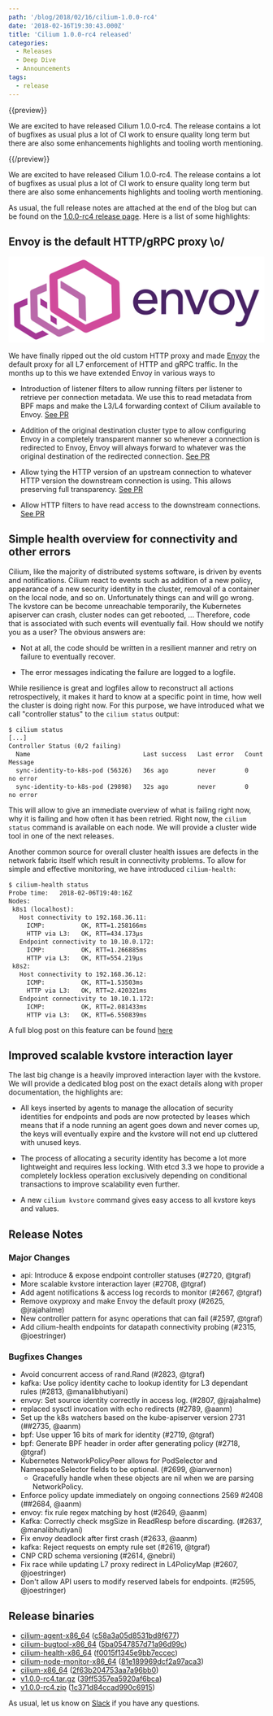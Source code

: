 ```yaml
---
path: '/blog/2018/02/16/cilium-1.0.0-rc4'
date: '2018-02-16T19:30:43.000Z'
title: 'Cilium 1.0.0-rc4 released'
categories:
  - Releases
  - Deep Dive
  - Announcements
tags:
  - release
---
```


{{preview}}

We are excited to have released Cilium 1.0.0-rc4. The release contains a lot of
bugfixes as usual plus a lot of CI work to ensure quality long term but there
are also some enhancements highlights and tooling worth mentioning.

{{/preview}}

We are excited to have released Cilium 1.0.0-rc4. The release contains a lot of
bugfixes as usual plus a lot of CI work to ensure quality long term but there
are also some enhancements highlights and tooling worth mentioning.

As usual, the full release notes are attached at the end of the blog but can be
found on the [1.0.0-rc4 release
page](https://github.com/cilium/cilium/releases/tag/v1.0.0-rc4). Here is a list
of some highlights:

## Envoy is the default HTTP/gRPC proxy \o/

![Envoy logo](Envoy_Logo_Final_PANTONE.png)

We have finally ripped out the old custom HTTP proxy and made
[Envoy](https://github.com/envoyproxy/envoy) the default proxy for all L7
enforcement of HTTP and gRPC traffic. In the months up to this we have extended
Envoy in various ways to

- Introduction of listener filters to allow running filters per listener to
  retrieve per connection metadata. We use this to read metadata from BPF maps
  and make the L3/L4 forwarding context of Cilium available to Envoy.
  [See PR](https://github.com/envoyproxy/envoy/pull/2346)

- Addition of the original destination cluster type to allow configuring Envoy
  in a completely transparent manner so whenever a connection is redirected to
  Envoy, Envoy will always forward to whatever was the original destination of
  the redirected connection.
  [See PR](https://github.com/envoyproxy/envoy/pull/1246)

- Allow tying the HTTP version of an upstream connection to whatever HTTP
  version the downstream connection is using. This allows preserving full
  transparency.
  [See PR](https://github.com/envoyproxy/envoy/pull/2328)

- Allow HTTP filters to have read access to the downstream connections.
  [See PR](https://github.com/envoyproxy/envoy/pull/1300)

## Simple health overview for connectivity and other errors

Cilium, like the majority of distributed systems software, is driven by events
and notifications. Cilium react to events such as addition of a new policy,
appearance of a new security identity in the cluster, removal of a container on
the local node, and so on. Unfortunately things can and will go wrong. The
kvstore can be become unreachable temporarily, the Kubernetes apiserver can
crash, cluster nodes can get rebooted, ... Therefore, code that is associated
with such events will eventually fail. How should we notify you as a user? The
obvious answers are:

- Not at all, the code should be written in a resilient manner and retry on
  failure to eventually recover.

- The error messages indicating the failure are logged to a logfile.

While resilience is great and logfiles allow to reconstruct all actions
retrospectively, it makes it hard to know at a specific point in time, how well
the cluster is doing right now. For this purpose, we have introduced what
we call "controller status" to the `cilium status` output:

```
$ cilium status
[...]
Controller Status (0/2 failing)
  Name                               Last success   Last error   Count   Message
  sync-identity-to-k8s-pod (56326)   36s ago        never        0       no error
  sync-identity-to-k8s-pod (29898)   32s ago        never        0       no error
```

This will allow to give an immediate overview of what is failing right now, why
it is failing and how often it has been retried. Right now, the `cilium status`
command is available on each node. We will provide a cluster wide tool in one of
the next releases.

Another common source for overall cluster health issues are defects in the network
fabric itself which result in connectivity problems. To allow for simple and
effective monitoring, we have introduced `cilium-health`:

```
$ cilium-health status
Probe time:   2018-02-06T19:40:16Z
Nodes:
 k8s1 (localhost):
   Host connectivity to 192.168.36.11:
     ICMP:          OK, RTT=1.258166ms
     HTTP via L3:   OK, RTT=434.173µs
   Endpoint connectivity to 10.10.0.172:
     ICMP:          OK, RTT=1.266885ms
     HTTP via L3:   OK, RTT=554.219µs
 k8s2:
   Host connectivity to 192.168.36.12:
     ICMP:          OK, RTT=1.53503ms
     HTTP via L3:   OK, RTT=2.420321ms
   Endpoint connectivity to 10.10.1.172:
     ICMP:          OK, RTT=2.081433ms
     HTTP via L3:   OK, RTT=6.550839ms
```

A full blog post on this feature can be found [here](/blog/2018/2/6/cilium-troubleshooting-cluster-health-monitor)

## Improved scalable kvstore interaction layer

The last big change is a heavily improved interaction layer with the kvstore.
We will provide a dedicated blog post on the exact details along with proper
documentation, the highlights are:

- All keys inserted by agents to manage the allocation of security identities
  for endpoints and pods are now protected by leases which means that if a
  node running an agent goes down and never comes up, the keys will eventually
  expire and the kvstore will not end up cluttered with unused keys.

- The process of allocating a security identity has become a lot more
  lightweight and requires less locking. With etcd 3.3 we hope to provide a
  completely lockless operation exclusively depending on conditional
  transactions to improve scalability even further.

- A new `cilium kvstore` command gives easy access to all kvstore keys and values.

## Release Notes

### Major Changes

- api: Introduce & expose endpoint controller statuses (#2720, @tgraf)
- More scalable kvstore interaction layer (#2708, @tgraf)
- Add agent notifications & access log records to monitor (#2667, @tgraf)
- Remove oxyproxy and make Envoy the default proxy (#2625, @jrajahalme)
- New controller pattern for async operations that can fail (#2597, @tgraf)
- Add cilium-health endpoints for datapath connectivity probing (#2315, @joestringer)

### Bugfixes Changes

- Avoid concurrent access of rand.Rand (#2823, @tgraf)
- kafka: Use policy identity cache to lookup identity for L3 dependant rules (#2813, @manalibhutiyani)
- envoy: Set source identity correctly in access log. (#2807, @jrajahalme)
- replaced sysctl invocation with echo redirects (#2789, @aanm)
- Set up the k8s watchers based on the kube-apiserver version 2731 (##2735, @aanm)
- bpf: Use upper 16 bits of mark for identity (#2719, @tgraf)
- bpf: Generate BPF header in order after generating policy (#2718, @tgraf)
- Kubernetes NetworkPolicyPeer allows for PodSelector and NamespaceSelector fields to be optional. (#2699, @ianvernon)
  - Gracefully handle when these objects are nil when we are parsing NetworkPolicy.
- Enforce policy update immediately on ongoing connections 2569 #2408 (##2684, @aanm)
- envoy: fix rule regex matching by host (#2649, @aanm)
- Kafka: Correctly check msgSize in ReadResp before discarding. (#2637, @manalibhutiyani)
- Fix envoy deadlock after first crash (#2633, @aanm)
- kafka: Reject requests on empty rule set (#2619, @tgraf)
- CNP CRD schema versioning (#2614, @nebril)
- Fix race while updating L7 proxy redirect in L4PolicyMap (#2607, @joestringer)
- Don't allow API users to modify reserved labels for endpoints. (#2595, @joestringer)

## Release binaries

- [cilium-agent-x86_64](http://releases.cilium.io/v1.0.0-rc4/cilium-agent-x86_64) ([c58a3a05d8531bd8f677](http://releases.cilium.io/v1.0.0-rc4/cilium-agent-x86_64.sha256sum))
- [cilium-bugtool-x86_64](http://releases.cilium.io/v1.0.0-rc4/cilium-bugtool-x86_64) ([5ba0547857d71a96d99c](http://releases.cilium.io/v1.0.0-rc4/cilium-bugtool-x86_64.sha256sum))
- [cilium-health-x86_64](http://releases.cilium.io/v1.0.0-rc4/cilium-health-x86_64) ([f0015f1345e9bb7eccec](http://releases.cilium.io/v1.0.0-rc4/cilium-health-x86_64.sha256sum))
- [cilium-node-monitor-x86_64](http://releases.cilium.io/v1.0.0-rc4/cilium-node-monitor-x86_64) ([81e189969dcf2a97aca3](http://releases.cilium.io/v1.0.0-rc4/cilium-node-monitor-x86_64.sha256sum))
- [cilium-x86_64](http://releases.cilium.io/v1.0.0-rc4/cilium-x86_64) ([2f63b204753aa7a96bb0](http://releases.cilium.io/v1.0.0-rc4/cilium-x86_64.sha256sum))
- [v1.0.0-rc4.tar.gz](http://releases.cilium.io/v1.0.0-rc4/v1.0.0-rc4.tar.gz) ([39ff5357ea5920af6bca](http://releases.cilium.io/v1.0.0-rc4/v1.0.0-rc4.tar.gz.sha256sum))
- [v1.0.0-rc4.zip](http://releases.cilium.io/v1.0.0-rc4/v1.0.0-rc4.zip) ([1c371d84ccad990c6915](http://releases.cilium.io/v1.0.0-rc4/v1.0.0-rc4.zip.sha256sum))

As usual, let us know on [Slack](http://cilium.io/slack) if you have any questions.
